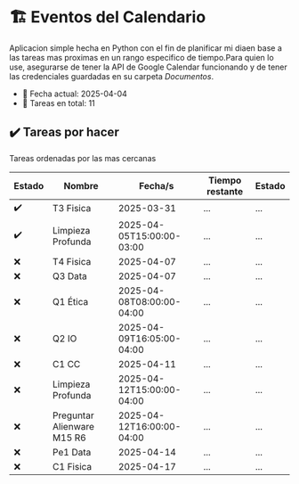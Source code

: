 # 🏗 Eventos del Calendario

Aplicacion simple hecha en Python con el fin de planificar mi diaen base a las tareas mas proximas en un rango especifico de tiempo.Para quien lo use, asegurarse de tener la API de Google Calendar funcionando y de tener las credenciales guardadas en su carpeta _Documentos_.

* 📆 Fecha actual: 2025-04-04
* 🧮 Tareas en total: 11
## ✔️ Tareas por hacer

Tareas ordenadas por las mas cercanas

| Estado | Nombre | Fecha/s | Tiempo restante | Estado |
| ---- | ---- | ---- | ---- | ---- |
| ✔️ | T3 Fisica | 2025-03-31 | ... | ... |
| ✔️ | Limpieza Profunda | 2025-04-05T15:00:00-03:00 | ... | ... |
| ❌ | T4 Fisica | 2025-04-07 | ... | ... |
| ❌ | Q3 Data | 2025-04-07 | ... | ... |
| ❌ | Q1 Ética | 2025-04-08T08:00:00-04:00 | ... | ... |
| ❌ | Q2 IO | 2025-04-09T16:05:00-04:00 | ... | ... |
| ❌ | C1 CC | 2025-04-11 | ... | ... |
| ❌ | Limpieza Profunda | 2025-04-12T15:00:00-04:00 | ... | ... |
| ❌ | Preguntar Alienware M15 R6 | 2025-04-12T16:00:00-04:00 | ... | ... |
| ❌ | Pe1 Data | 2025-04-14 | ... | ... |
| ❌ | C1 Fisica | 2025-04-17 | ... | ... |
